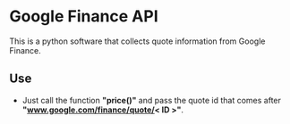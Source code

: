 # Google Finance API

This is a python software that collects quote information from Google Finance.

## Use

- Just call the function **"price()"** and pass the quote id that comes after **"www.google.com/finance/quote/< ID >"**.

